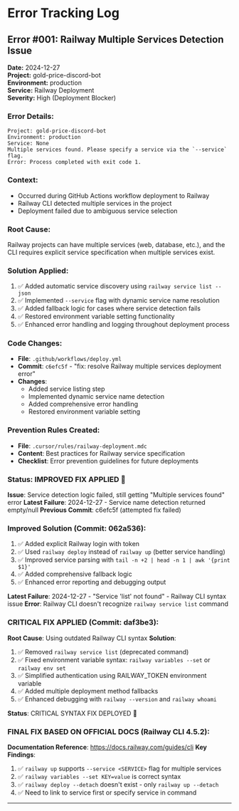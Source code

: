 # Error Tracking Log

## Error #001: Railway Multiple Services Detection Issue

**Date:** 2024-12-27  
**Project:** gold-price-discord-bot  
**Environment:** production  
**Service:** Railway Deployment  
**Severity:** High (Deployment Blocker)

### Error Details:
```
Project: gold-price-discord-bot
Environment: production
Service: None
Multiple services found. Please specify a service via the `--service` flag.
Error: Process completed with exit code 1.
```

### Context:
- Occurred during GitHub Actions workflow deployment to Railway
- Railway CLI detected multiple services in the project
- Deployment failed due to ambiguous service selection

### Root Cause:
Railway projects can have multiple services (web, database, etc.), and the CLI requires explicit service specification when multiple services exist.

### Solution Applied:
1. ✅ Added automatic service discovery using `railway service list --json`
2. ✅ Implemented `--service` flag with dynamic service name resolution
3. ✅ Added fallback logic for cases where service detection fails
4. ✅ Restored environment variable setting functionality
5. ✅ Enhanced error handling and logging throughout deployment process

### Code Changes:
- **File**: `.github/workflows/deploy.yml`
- **Commit**: `c6efc5f` - "fix: resolve Railway multiple services deployment error"
- **Changes**: 
  - Added service listing step
  - Implemented dynamic service name detection
  - Added comprehensive error handling
  - Restored environment variable setting

### Prevention Rules Created:
- **File**: `.cursor/rules/railway-deployment.mdc`
- **Content**: Best practices for Railway service specification
- **Checklist**: Error prevention guidelines for future deployments

### Status: IMPROVED FIX APPLIED 🔄
**Issue**: Service detection logic failed, still getting "Multiple services found" error
**Latest Failure**: 2024-12-27 - Service name detection returned empty/null
**Previous Commit**: c6efc5f (attempted fix failed)

### Improved Solution (Commit: 062a536):
1. ✅ Added explicit Railway login with token
2. ✅ Used `railway deploy` instead of `railway up` (better service handling)
3. ✅ Improved service parsing with `tail -n +2 | head -n 1 | awk '{print $1}'`
4. ✅ Added comprehensive fallback logic
5. ✅ Enhanced error reporting and debugging output

**Latest Failure**: 2024-12-27 - "Service 'list' not found" - Railway CLI syntax issue
**Error**: Railway CLI doesn't recognize `railway service list` command

### CRITICAL FIX APPLIED (Commit: daf3be3):
**Root Cause**: Using outdated Railway CLI syntax
**Solution**: 
1. ✅ Removed `railway service list` (deprecated command)
2. ✅ Fixed environment variable syntax: `railway variables --set` or `railway env set`
3. ✅ Simplified authentication using RAILWAY_TOKEN environment variable
4. ✅ Added multiple deployment method fallbacks
5. ✅ Enhanced debugging with `railway --version` and `railway whoami`

**Status**: CRITICAL SYNTAX FIX DEPLOYED 🚨

### FINAL FIX BASED ON OFFICIAL DOCS (Railway CLI 4.5.2):
**Documentation Reference**: https://docs.railway.com/guides/cli
**Key Findings**:
1. ✅ `railway up` supports `--service <SERVICE>` flag for multiple services
2. ✅ `railway variables --set KEY=value` is correct syntax
3. ✅ `railway deploy --detach` doesn't exist - only `railway up --detach`
4. ✅ Need to link to service first or specify service in command

--- 